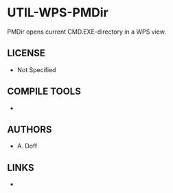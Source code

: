 # UTIL-WPS-PMDir
PMDir opens current CMD.EXE-directory in a WPS view.

## LICENSE
* Not Specified

## COMPILE TOOLS
* 
 
## AUTHORS
* A. Doff

## LINKS
* 
